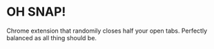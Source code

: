 # OH SNAP!

Chrome extension that randomily closes half your open tabs. Perfectly balanced as all thing should be.